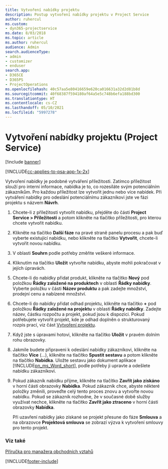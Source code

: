 ```yaml
---
title: Vytvoření nabídky projektu
description: Postup vytvoření nabídky projektu v Project Service
author: ruhercul
ms.custom:
- dyn365-projectservice
ms.date: 8/03/2018
ms.topic: article
ms.author: ruhercul
audience: Admin
search.audienceType:
- admin
- customizer
- enduser
search.app:
- D365CE
- D365PS
- ProjectOperations
ms.openlocfilehash: 40c57aa5e80416659e620ca016631a32d2d81b8d
ms.sourcegitcommit: 40f68387f594180af64a5e5c748b6efa188bd300
ms.translationtype: HT
ms.contentlocale: cs-CZ
ms.lasthandoff: 05/10/2021
ms.locfileid: "5997278"
---
```

# <a name="create-a-project-quote-project-service"></a>Vytvoření nabídky projektu (Project Service)

[!include [banner](../includes/psa-now-project-operations.md)]

[!INCLUDE[cc-applies-to-psa-app-1x-2x](../includes/cc-applies-to-psa-app-1x-2x.md)]

Vytvoření nabídky je podobné vytváření příležitosti. Zatímco příležitost slouží pro interní informace, nabídka je to, co rozesíláte svým potenciálním zákazníkům. Pro každou příležitost lze vytvořit jednu nebo více nabídek. Při vytváření nabídky pro odeslání potenciálnímu zákazníkovi jste ve fázi projektu s názvem **Návrh**.  
  
1. Chcete-li z příležitosti vytvořit nabídku, přejděte do části  **Project Service > Příležitosti** a potom klikněte na tlačítko příležitosti, pro kterou chcete vytvořit nabídku.  
  
2. Klikněte na tlačítko **Další fáze** na pravé straně panelu procesu a pak buď vyberte existující nabídku, nebo klikněte na tlačítko **Vytvořit**, chcete-li vytvořit novou nabídku.  
  
3. V oblasti **Souhrn** podle potřeby změňte veškeré informace.  
  
4. Kliknutím na tlačítko **Uložit** vytvořte nabídku, abyste mohli pokračovat v jejích úpravách.  
  
5. Chcete-li do nabídky přidat produkt, klikněte na tlačítko **Nový** pod položkou **Řádky založené na produktech** v oblasti **Řádky nabídky**. Vyberte položku v části **Název produktu** a pak zadejte množství, prodejní cenu a nabízené množství.  
  
6. Chcete-li do nabídky přidat odhad projektu, klikněte na tlačítko **+** pod položkou **Řádky založené na projektu** v oblasti **Řádky nabídky**. Zadejte název, částku rozpočtu a projekt, pokud jsou k dispozici. Pokud potřebujete vytvořit projekt, kde je odhad doplněn o strukturovaný rozpis prací, viz část [Vytvoření projektu](../psa/create-project.md).  
  
7. Když jste s úpravami hotovi, klikněte na tlačítko **Uložit** v pravém dolním rohu obrazovky.  
  
8. Jakmile budete připraveni k odeslání nabídky zákazníkovi, klikněte na tlačítko **Více** (...), klikněte na tlačítko **Spustit sestavu** a potom klikněte na tlačítko **Nabídka**. Uložte sestavu jako dokument aplikace [!INCLUDE[pn_ms_Word_short](../includes/pn-ms-word-short.md)], podle potřeby ji upravte a odešlete nabídku zákazníkovi.  
  
9. Pokud zákazník nabídku přijme, klikněte na tlačítko **Zavřít jako získáno** v horní části obrazovky **Nabídka**. Pokud zákazník chce, abyste některé položky změnili, proveďte celý tento proces znovu a vytvořte novou nabídku. Pokud se zákazník rozhodne, že v současné době služby využívat nechce, klikněte na tlačítko **Zavřít jako ztraceno** v horní části obrazovky **Nabídka**.  
  
   Při uzavření nabídky jako získané se projekt přesune do fáze **Smlouva** a na obrazovce **Projektová smlouva** se zobrazí výzva k vytvoření smlouvy pro tento projekt.  
  
### <a name="see-also"></a>Viz také  
 [Příručka pro manažera obchodních vztahů](../psa/account-manager-guide.md)


[!INCLUDE[footer-include](../includes/footer-banner.md)]